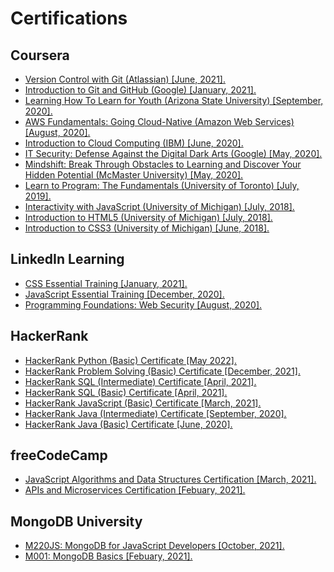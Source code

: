 # Certifications


## Coursera
* [Version Control with Git (Atlassian) [June, 2021].](https://github.com/husbankhalid/Certifications/blob/master/Coursera/Husban_Coursera_Atlassian_Version_Control_wIth_Git.pdf "View Certficate")
* [Introduction to Git and GitHub (Google) [January, 2021].](https://github.com/husbankhalid/Certifications/blob/master/Coursera/Husban_Coursera_Google_Introduction_to_Git_and_GitHub.pdf "View Certficate")
* [Learning How To Learn for Youth (Arizona State University) [September, 2020].](https://github.com/husbankhalid/Certifications/blob/master/Coursera/Husban_Coursera_ASU_Learning_How_to_Learn_for_Youth.pdf "View Certficate")
* [AWS Fundamentals: Going Cloud-Native (Amazon Web Services) [August, 2020].](https://github.com/husbankhalid/Certifications/blob/master/Coursera/Husban_Coursera_AWS_AWS_Fundamentals_Going_Cloud_Native.pdf "View Certficate")
* [Introduction to Cloud Computing (IBM) [June, 2020].](https://github.com/husbankhalid/Certifications/blob/master/Coursera/Husban_Coursera_IBM_Introduction_to_Cloud_Computing.pdf "View Certficate")
* [IT Security: Defense Against the Digital Dark Arts (Google) [May, 2020].](https://github.com/husbankhalid/Certifications/blob/master/Coursera/Husban_Coursera_Google_IT_Security_Defense_Against_The_Digital_Dark_Arts.pdf "View Certficate")
* [Mindshift: Break Through Obstacles to Learning and Discover Your Hidden Potential (McMaster University) [May, 2020].](https://github.com/husbankhalid/Certifications/blob/master/Coursera/Husban_Coursera_McMaster_Mindshift_Break_Through_Obstacles.pdf "View Certficate")
* [Learn to Program: The Fundamentals (University of Toronto) [July, 2019].](https://github.com/husbankhalid/Certifications/blob/master/Coursera/Husban_Coursera_UofT_Learn_to_Program_The_Fundamentals.pdf "View Certficate")
* [Interactivity with JavaScript (University of Michigan) [July, 2018].](https://github.com/husbankhalid/Certifications/blob/master/Coursera/Husban_Coursera_UMICH_Interactivity_with_JavaScript.pdf "View Certficate")
* [Introduction to HTML5 (University of Michigan) [July, 2018].](https://github.com/husbankhalid/Certifications/blob/master/Coursera/Husban_Coursera_UMICH_Introduction_to_HTML5.pdf "View Certficate")
* [Introduction to CSS3 (University of Michigan) [June, 2018].](https://github.com/husbankhalid/Certifications/blob/master/Coursera/Husban_Coursera_UMICH_Introduction_to_CSS3.pdf "View Certficate")

## LinkedIn Learning

* [CSS Essential Training [January, 2021].](https://github.com/husbankhalid/Certifications/blob/master/LinkedIn/Husban_LinkedIn_CSS_Essential_Training.pdf "View Certficate")
* [JavaScript Essential Training [December, 2020].](https://github.com/husbankhalid/Certifications/blob/master/LinkedIn/Husban_LinkedIn_JavaScript_Essential_Training.pdf "View Certficate")
* [Programming Foundations: Web Security [August, 2020].](https://github.com/husbankhalid/Certifications/blob/master/LinkedIn/Husban_LinkedIn_Programming_Foundations_Web_Security.pdf "View Certficate")

## HackerRank

* [HackerRank Python (Basic) Certificate [May 2022].](https://github.com/husbankhalid/Certifications/blob/master/HackerRank/Husban_HackerRank_Python_Basic.png "View Certficate")
* [HackerRank Problem Solving (Basic) Certificate [December, 2021].](https://github.com/husbankhalid/Certifications/blob/master/HackerRank/Husban_HackerRank_Problem_Solving_Basic.png "View Certficate")
* [HackerRank SQL (Intermediate) Certificate [April, 2021].](https://github.com/husbankhalid/Certifications/blob/master/HackerRank/Husban_HackerRank_SQL_Intermediate.png "View Certficate")
* [HackerRank SQL (Basic) Certificate [April, 2021].](https://github.com/husbankhalid/Certifications/blob/master/HackerRank/Husban_HackerRank_SQL_Basic.png "View Certficate")
* [HackerRank JavaScript (Basic) Certificate [March, 2021].](https://github.com/husbankhalid/Certifications/blob/master/HackerRank/Husban_HackerRank_JavaScript_Basic.png "View Certficate")
* [HackerRank Java (Intermediate) Certificate [September, 2020].](https://github.com/husbankhalid/Certifications/blob/master/HackerRank/Husban_HackerRank_Java_Intermediate.png "View Certficate")
* [HackerRank Java (Basic) Certificate [June, 2020].](https://github.com/husbankhalid/Certifications/blob/master/HackerRank/Husban_HackerRank_Java_Basic.png "View Certficate")

## freeCodeCamp

* [JavaScript Algorithms and Data Structures Certification [March, 2021].](https://github.com/husbankhalid/Certifications/blob/master/freeCodeCamp/Husban_freeCodeCamp_JavaScript_Algorithms_and_Data_Structures_Certification.png
 "View Certficate")
* [APIs and Microservices Certification [Febuary, 2021].](https://github.com/husbankhalid/Certifications/blob/master/freeCodeCamp/Husban_freeCodeCamp_APIs_and_Microservices_Certification.png "View Certficate")

## MongoDB University

* [M220JS: MongoDB for JavaScript Developers [October, 2021].](https://github.com/husbankhalid/Certifications/blob/master/MongoDB/Husban_MongoDB_M220JS_MongoDB_for_JavaScript_Developers.jpeg "View Certficate")
* [M001: MongoDB Basics [Febuary, 2021].](https://github.com/husbankhalid/Certifications/blob/master/MongoDB/Husban_MongoDB_M001_MongoDB_Basics.jpeg "View Certficate")
 
